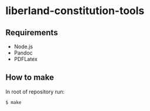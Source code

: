 # liberland-constitution-tools

## Requirements

- Node.js
- Pandoc
- PDFLatex

## How to make

In root of repository run:
```
$ make
```
